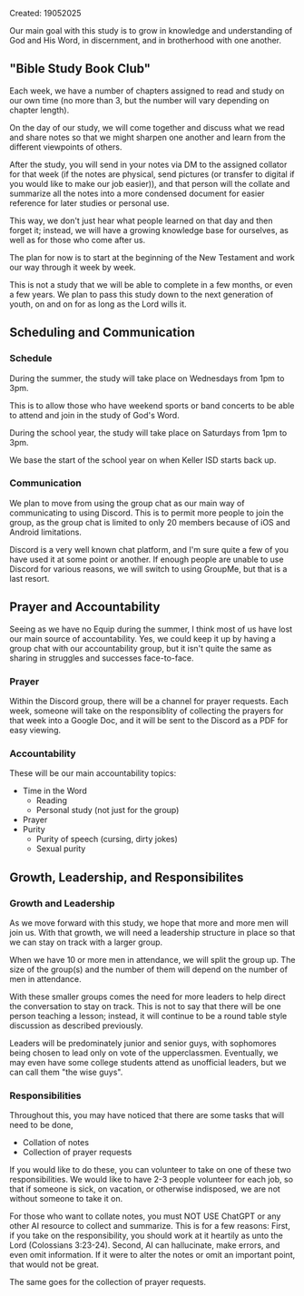 Created: 19052025

Our main goal with this study is to grow in knowledge and understanding of God and His Word, in discernment, and in brotherhood with one another.

## "Bible Study Book Club"

Each week, we have a number of chapters assigned to read and study on our own time (no more than 3, but the number will vary depending on chapter length).

On the day of our study, we will come together and discuss what we read and share notes so that we might sharpen one another and learn from the different viewpoints of others.

After the study, you will send in your notes via DM to the assigned collator for that week (if the notes are physical, send pictures (or transfer to digital if you would like to make our job easier)), and that person will the collate and summarize all the notes into a more condensed document for easier reference for
later studies or personal use.

This way, we don't just hear what people learned on that day and then forget it; instead, we will have a growing knowledge base for ourselves, as well as for those who come after us.

The plan for now is to start at the beginning of the New Testament and work our way through it week by week.

This is not a study that we will be able to complete in a few months, or even a few years. We plan to pass this study down to the next generation of youth, on and on for as long as the Lord wills it.

## Scheduling and Communication

### Schedule

During the summer, the study will take place on Wednesdays from 1pm to 3pm.

This is to allow those who have weekend sports or band concerts to be able to attend and join in the study of God's Word.

During the school year, the study will take place on Saturdays from 1pm to 3pm.

We base the start of the school year on when Keller ISD starts back up.

### Communication

We plan to move from using the group chat as our main way of communicating to using Discord. This is to permit more people to join the group, as the group chat is limited to only 20 members because of iOS and Android limitations.

Discord is a very well known chat platform, and I'm sure quite a few of you have used it at some point or another. If enough people are unable to use Discord for various reasons, we will switch to using GroupMe, but that is a last resort.

## Prayer and Accountability

Seeing as we have no Equip during the summer, I think most of us have lost our main source of accountability. Yes, we could keep it up by having a group chat with our accountability group, but it isn't quite the same as sharing in struggles and successes face-to-face.

### Prayer

Within the Discord group, there will be a channel for prayer requests. Each week, someone will take on the responsiblity of collecting the prayers for that week into a Google Doc, and it will be sent to the Discord as a PDF for easy viewing.

### Accountability

These will be our main accountability topics:

- Time in the Word
  - Reading
  - Personal study (not just for the group)
- Prayer
- Purity
  - Purity of speech (cursing, dirty jokes)
  - Sexual purity

## Growth, Leadership, and Responsibilites

### Growth and Leadership

As we move forward with this study, we hope that more and more men will join us. With that growth, we will need a leadership structure in place so that we can stay on track with a larger group.

When we have 10 or more men in attendance, we will split the group up. The size of the group(s) and the number of them will depend on the number of men in attendance.

With these smaller groups comes the need for more leaders to help direct the conversation to stay on track. This is not to say that there will be one person teaching a lesson; instead, it will continue to be a round table style discussion as described previously.

Leaders will be predominately junior and senior guys, with sophomores being chosen to lead only on vote of the upperclassmen. Eventually, we may even have some college students attend as unofficial leaders, but we can call them "the wise guys".

### Responsibilities

Throughout this, you may have noticed that there are some tasks that will need
to be done,

- Collation of notes
- Collection of prayer requests

If you would like to do these, you can volunteer to take on one of these two responsibilities. We would like to have 2-3 people volunteer for each job, so that if someone is sick, on vacation, or otherwise indisposed, we are not without someone to take it on.

For those who want to collate notes, you must NOT USE ChatGPT or any other AI resource to collect and summarize. This is for a few reasons: First, if you take on the responsibility, you should work at it heartily as unto the Lord (Colossians 3:23-24). Second, AI can hallucinate, make errors, and even omit information. If it were to alter the notes or omit an important point, that would not be great.

The same goes for the collection of prayer requests.
